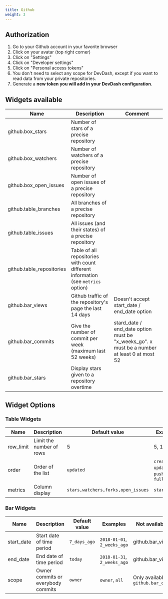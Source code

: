 ```yaml
---
title: Github
weight: 3 
---
```


## Authorization

1. Go to your Github account in your favorite browser
2. Click on your avatar (top right corner)
3. Click on "Settings"
4. Click on "Developer settings"
5. Click on "Personal access tokens"
6. You don't need to select any scope for DevDash, except if you want to read data from your private repositories.
7. Generate a **new token you will add in your DevDash configuration**.


## Widgets available

| Name                      | Description                                                                       | Comment                                                                                     |
| ------------------------  | --------------------------------------------------------------------------------  | -----------------------------------------------------------------------------               |
| github.box_stars          | Number of stars of a precise repository                                           |                                                                                             |
| github.box_watchers       | Number of watchers of a precise repository                                        |                                                                                             |
| github.box_open_issues    | Number of open issues of a precise repository                                     |                                                                                             |
| github.table_branches     | All branches of a precise repository                                              |                                                                                             |
| github.table_issues       | All issues (and their states) of a precise repository                             |                                                                                             |
| github.table_repositories | Table of all repositories with count different information (see `metrics` option) |                                                                                             |
| github.bar_views          | Github traffic of the repository's page the last 14 days                          | Doesn't accept start_date / end_date option                                                 |
| github.bar_commits        | Give the number of commit per week (maximum last 52 weeks)                        | stard_date / end_date option must be "x_weeks_go". x must be a number at least 0 at most 52 |
| github.bar_stars          | Display stars given to a repository overtime                                      |                                                                                             |

## Widget Options

### Table Widgets

| Name            | Description                        | Default value                        | Examples                                          | Not available for                                  |
| --------------- | ------------------------------     | ------------------------------------ | ------------------------------------------------- | -------------------------------------------------- |
| row_limit       | Limit the number of rows           | 5                                    | 5, 100                                            |                                                    |
| order           | Order of the list                  | `updated`                            | `created`, `updated`, `pushed`, `full_name`       | `github.table_branches`, `github.table_issues`     |
| metrics         | Column display                     | `stars,watchers,forks,open_issues`   | `stars,forks`                                     | `github.table_branches`, `github.table_issues`     |

### Bar Widgets

| Name            | Description                                                                   | Default value     | Examples                                 | Not available for                                        |
| --------------- | ----------------------------------------------------------------------------- | ----------------- | ---------------------------------------- | -------------------------------------------------------- |
| start_date      | Start date of time period                                                     | `7_days_ago`      | `2018-01-01`, `2_weeks_ago`              | github.bar_views                                         |
| end_date        | End date of time period                                                       | `today`           | `2018-01-31`, `2_weeks_ago`              | github.bar_views                                         |
| scope           | Owner commits or everybody commits | `owner`                              | `owner`, `all`                                    | Only available for `github.bar_commits`               |
